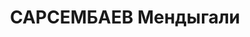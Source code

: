 ---
title: САРСЕМБАЕВ Мендыгали
description: "Род. в 1902, Тургайская обл., Бештамакская вол., аул N 4, казах, обр.:\
  \ начальное. Проживал: Кустанайская обл., Комсомольский р-н, Бурли. Председатель,\
  \ Райисполком. \n  Арестован 25.09.1937. Обв. по ст. 58-7, 58-10, 58-11 УК РСФСР.\
  \ Приговор: выездная сессия ВК ВС СССР, 03.03.1938 – ВМН. \n  Реабилитирован ВК\
  \ ВС СССР 20.03.1958"
---
